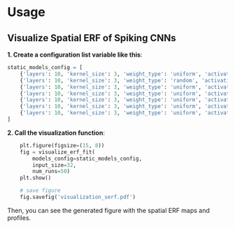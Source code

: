 # Usage
## Visualize Spatial ERF of Spiking CNNs

**1. Create a configuration list variable like this**:
```python
static_models_config = [
    {'layers': 10, 'kernel_size': 3, 'weight_type': 'uniform', 'activation': 'none  '},
    {'layers': 10, 'kernel_size': 3, 'weight_type': 'random', 'activation': 'none'},
    {'layers': 10, 'kernel_size': 3, 'weight_type': 'uniform', 'activation': 'relu'},
    {'layers': 10, 'kernel_size': 3, 'weight_type': 'uniform', 'activation': 'tanh'},
    {'layers': 10, 'kernel_size': 3, 'weight_type': 'uniform', 'activation': 'lif_atan'},
    {'layers': 10, 'kernel_size': 3, 'weight_type': 'uniform', 'activation': 'MultispikeNorm4'},
    {'layers': 10, 'kernel_size': 3, 'weight_type': 'uniform', 'activation': 'Multispike4'}
]
```

**2. Call the visualization function**:
```python
    plt.figure(figsize=(15, 8))
    fig = visualize_erf_fit(
        models_config=static_models_config,
        input_size=32,
        num_runs=50)
    plt.show()

    # save figure
    fig.savefig('visualization_serf.pdf')
```

Then, you can see the generated figure with the spatial ERF maps and profiles.